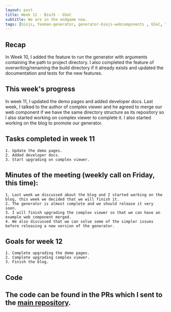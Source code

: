 ```yaml
---
layout: post
title: Week 11 - BioJS - GSoC   
subtitle: We are in the endgame now.
tags: [biojs, Yeoman-generator, generator-biojs-webcomponents , GSoC, "Summer of Code"]
---
```


## Recap
In Week 10, I added the feature to run the generator with arguments containing the path to project directory. I also completed the feature of overwriting/renaming the build directory if it already exists and updated the documentation and tests for the new features.

## This week's progress
In week 11, I updated the demo pages and added developer docs. Last week, I talked to the author of complex viewer and he agreed to merge our web component if we have the same directory structure as its repository so I also started working on complex viewer to complete it. I also started working on the blog to promote our generator.

## Tasks completed in week 11
    1. Update the demo pages.
    2. Added developer docs.
    3. Start upgrading on complex viewer.

## Minutes of the meeting (weekly call on Friday, this time):
    1. Last week we discussed about the blog and I started working on the blog, this week we decided that we will finish it.
    2. The generator is almost complete and we should release it very soon.
    3. I will finish upgrading the complex viewer so that we can have an example web component merged.
    4. We also discussed that we can solve some of the simpler issues before releasing a new version of the generator.

## Goals for week 12
    1. Complete upgrading the demo pages.
    2. Complete upgrading complex viewer.
    3. Finish the blog.

## Code
The code can be found in the PRs which I sent to the [main repository](https://github.com/biojs/generator-biojs-webcomponents/).
---